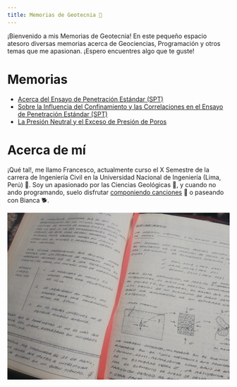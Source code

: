 ```yaml
---
title: Memorias de Geotecnia 🌙
---
```


¡Bienvenido a mis Memorias de Geotecnia! En este pequeño espacio atesoro diversas memorias acerca de Geociencias, Programación y otros temas que me apasionan. ¡Espero encuentres algo que te guste!

# Memorias
* [Acerca del Ensayo de Penetración Estándar (SPT)](notes/25-04-2022.md)
* [Sobre la Influencia del Confinamiento y las Correlaciones en el Ensayo de Penetración Estándar (SPT)](notes/27-04-2022.md)
* [La Presión Neutral y el Exceso de Presión de Poros](notes/03-05-2022.md)

# Acerca de mí

¡Qué tal!, me llamo Francesco, actualmente curso el X Semestre de la carrera de Ingeniería Civil en la Universidad Nacional de Ingeniería (Lima, Perú) 🍂. Soy un apasionado por las Ciencias Geológicas 🌱, y cuando no ando programando, suelo disfrutar [componiendo canciones](https://francescofranco.bandcamp.com/track/nube) 🎵 o paseando con Bianca 🐕.

![Cover](/notes/images/cover.jpg)